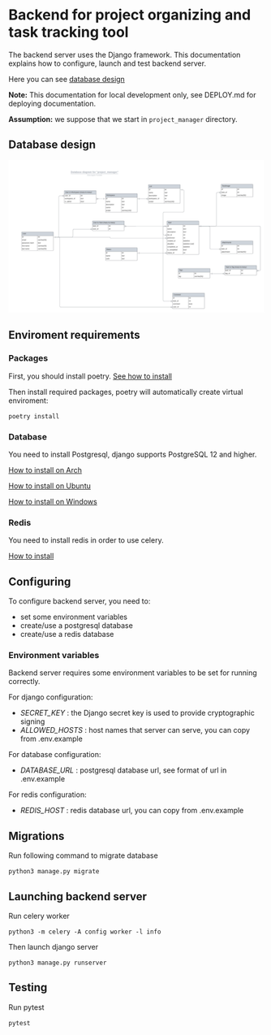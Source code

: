 # Backend for project organizing and task tracking tool

The backend server uses the Django framework.
This documentation explains how to configure, launch and test backend server.

Here you can see [database design](database_design.pdf)

**Note:** This documentation for local development only, see DEPLOY.md for deploying documentation.

**Assumption:** we suppose that we start in `project_manager` directory.

## Database design
![datatabase design](database_design.png)

## Enviroment requirements

### Packages
First, you should install poetry. [See how to install](https://python-poetry.org/docs/#installation)

Then install required packages, poetry will automatically create virtual enviroment:

```
poetry install
```

### Database

You need to install Postgresql, django supports PostgreSQL 12 and higher.

[How to install on Arch](https://wiki.archlinux.org/title/PostgreSQL#Installation)

[How to install on Ubuntu](https://www.digitalocean.com/community/tutorials/how-to-install-postgresql-on-ubuntu-20-04-quickstart)

[How to install on Windows](https://www.postgresqltutorial.com/postgresql-getting-started/install-postgresql/)

### Redis

You need to install redis in order to use celery.

[How to install](https://redis.io/docs/getting-started/installation/)

## Configuring

To configure backend server, you need to:

- set some environment variables
- create/use a postgresql database
- create/use a redis database

### Environment variables

Backend server requires some environment variables to be set for running
correctly.


For django configuration:

- *SECRET_KEY* : the Django secret key is used to provide cryptographic signing
- *ALLOWED_HOSTS* : host names that server can serve, you can copy from .env.example

For database configuration:

- *DATABASE_URL* : postgresql database url, see format of url in .env.example

For redis configuration:

- *REDIS_HOST* : redis database url, you can copy from .env.example


## Migrations

Run following command to migrate database

```
python3 manage.py migrate
```


## Launching backend server

Run celery worker
```
python3 -m celery -A config worker -l info
```

Then launch django server
```
python3 manage.py runserver
```

## Testing

Run pytest

```
pytest
```
